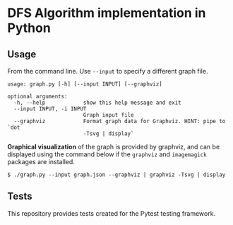 # DFS Algorithm implementation in Python

## Usage

From the command line. Use `--input` to specify a different graph file.

```
usage: graph.py [-h] [--input INPUT] [--graphviz]

optional arguments:
  -h, --help            show this help message and exit
  --input INPUT, -i INPUT
                        Graph input file
  --graphviz            Format graph data for Graphviz. HINT: pipe to `dot
                        -Tsvg | display`
```

**Graphical visualization** of the graph is provided by graphviz, and can be displayed using the command below if the `graphviz` and `imagemagick` packages are installed.

```
$ ./graph.py --input graph.json --graphviz | graphviz -Tsvg | display
```

## Tests

This repository provides tests created for the Pytest testing framework.
